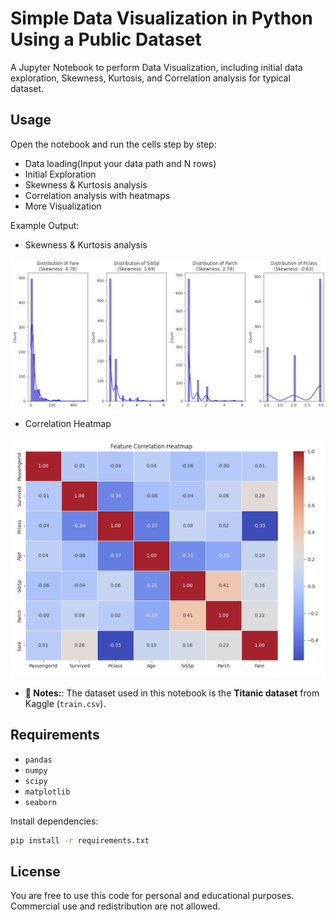# Simple Data Visualization in Python Using a Public Dataset
A Jupyter Notebook to perform Data Visualization, including initial data exploration, Skewness, Kurtosis, and Correlation analysis for typical dataset.


## Usage
Open the notebook and run the cells step by step:

- Data loading(Input your data path and N rows)
- Initial Exploration
- Skewness & Kurtosis analysis
- Correlation analysis with heatmaps
- More Visualization

Example Output:
- Skewness & Kurtosis analysis
<img src="skewness_kurtosis.png" alt="Skewness & Kurtosis Screenshot" width="512"/>

- Correlation Heatmap
<img src="correlation.png" alt="Correlation Screenshot" width="512"/>

- **📝 Notes:**: The dataset used in this notebook is the **Titanic dataset** from Kaggle (`train.csv`).


## Requirements
- `pandas`
- `numpy`
- `scipy`
- `matplotlib`
- `seaborn`

Install dependencies:
```sh
pip install -r requirements.txt
```

## License
You are free to use this code for personal and educational purposes. Commercial use and redistribution are not allowed.